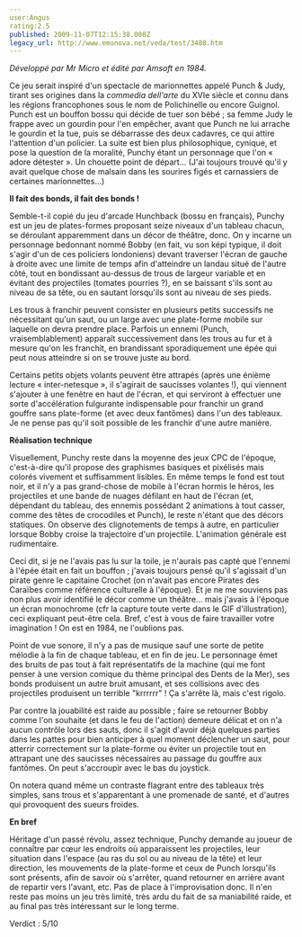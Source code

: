 ```yaml
---
user:Angus
rating:2.5
published: 2009-11-07T12:15:38.000Z
legacy_url: http://www.emunova.net/veda/test/3488.htm
---
```

_Développé par Mr Micro et édité par Amsoft en 1984\._  

  

Ce jeu serait inspiré d'un spectacle de marionnettes appelé Punch & Judy, tirant ses origines dans la _commedia dell'arte_ du XVIe siècle et connu dans les régions francophones sous le nom de Polichinelle ou encore Guignol. Punch est un bouffon bossu qui décide de tuer son bébé ; sa femme Judy le frappe avec un gourdin pour l'en empêcher, avant que Punch ne lui arrache le gourdin et la tue, puis se débarrasse des deux cadavres, ce qui attire l'attention d'un policier. La suite est bien plus philosophique, cynique, et pose la question de la moralité, Punchy étant un personnage que l'on « adore détester ». Un chouette point de départ... (J'ai toujours trouvé qu'il y avait quelque chose de malsain dans les sourires figés et carnassiers de certaines marionnettes...)  

  

**Il fait des bonds, il fait des bonds !**  

  

Semble-t-il copié du jeu d'arcade Hunchback (bossu en français), Punchy est un jeu de plates-formes proposant seize niveaux d'un tableau chacun, se déroulant apparemment dans un décor de théâtre, donc. On y incarne un personnage bedonnant nommé Bobby (en fait, vu son képi typique, il doit s'agir d'un de ces policiers londoniens) devant traverser l'écran de gauche à droite avec une limite de temps afin d'atteindre un landau situé de l'autre côté, tout en bondissant au-dessus de trous de largeur variable et en évitant des projectiles (tomates pourries ?), en se baissant s'ils sont au niveau de sa tête, ou en sautant lorsqu'ils sont au niveau de ses pieds.  

  

Les trous à franchir peuvent consister en plusieurs petits successifs ne nécessitant qu'un saut, ou un large avec une plate-forme mobile sur laquelle on devra prendre place. Parfois un ennemi (Punch, vraisemblablement) apparaît successivement dans les trous au fur et à mesure qu'on les franchit, en brandissant sporadiquement une épée qui peut nous atteindre si on se trouve juste au bord.  

  

Certains petits objets volants peuvent être attrapés (après une énième lecture « inter-netesque », il s'agirait de saucisses volantes !), qui viennent s'ajouter à une fenêtre en haut de l'écran, et qui serviront à effectuer une sorte d'accélération fulgurante indispensable pour franchir un grand gouffre sans plate-forme (et avec deux fantômes) dans l'un des tableaux. Je ne pense pas qu'il soit possible de les franchir d'une autre manière.  

  

**Réalisation technique**  

  

Visuellement, Punchy reste dans la moyenne des jeux CPC de l'époque, c'est-à-dire qu'il propose des graphismes basiques et pixélisés mais colorés vivement et suffisamment lisibles. En même temps le fond est tout noir, et il n'y a pas grand-chose de mobile à l'écran hormis le héros, les projectiles et une bande de nuages défilant en haut de l'écran (et, dépendant du tableau, des ennemis possédant 2 animations à tout casser, comme des têtes de crocodiles et Punch), le reste n'étant que des décors statiques. On observe des clignotements de temps à autre, en particulier lorsque Bobby croise la trajectoire d'un projectile. L'animation générale est rudimentaire.  

Ceci dit, si je ne l'avais pas lu sur la toile, je n'aurais pas capté que l'ennemi à l'épée était en fait un bouffon ; j'avais toujours pensé qu'il s'agissait d'un pirate genre le capitaine Crochet (on n'avait pas encore Pirates des Caraïbes comme référence culturelle à l'époque). Et je ne me souviens pas non plus avoir identifié le décor comme un théâtre... mais j'avais à l'époque un écran monochrome (cfr la capture toute verte dans le GIF d'illustration), ceci expliquant peut-être cela. Bref, c'est à vous de faire travailler votre imagination ! On est en 1984, ne l'oublions pas.  

  

Point de vue sonore, il n'y a pas de musique sauf une sorte de petite mélodie à la fin de chaque tableau, et en fin de jeu. Le personnage émet des bruits de pas tout à fait représentatifs de la machine (qui me font penser à une version comique du thème principal des Dents de la Mer), ses bonds produisent un autre bruit amusant, et ses collisions avec des projectiles produisent un terrible "krrrrrr" ! Ça s'arrête là, mais c'est rigolo.  

  

Par contre la jouabilité est raide au possible ; faire se retourner Bobby comme l'on souhaite (et dans le feu de l'action) demeure délicat et on n'a aucun contrôle lors des sauts, donc il s'agit d'avoir déjà quelques parties dans les pattes pour bien anticiper à quel moment déclencher un saut, pour atterrir correctement sur la plate-forme ou éviter un projectile tout en attrapant une des saucisses nécessaires au passage du gouffre aux fantômes. On peut s'accroupir avec le bas du joystick.  

On notera quand même un contraste flagrant entre des tableaux très simples, sans trous et s'apparentant à une promenade de santé, et d'autres qui provoquent des sueurs froides.  

  

**En bref**  

  

Héritage d'un passé révolu, assez technique, Punchy demande au joueur de connaître par cœur les endroits où apparaissent les projectiles, leur situation dans l'espace (au ras du sol ou au niveau de la tête) et leur direction, les mouvements de la plate-forme et ceux de Punch lorsqu'ils sont présents, afin de savoir où s'arrêter, quand retourner en arrière avant de repartir vers l'avant, etc. Pas de place à l'improvisation donc. Il n'en reste pas moins un jeu très limité, très ardu du fait de sa maniabilité raide, et au final pas très intéressant sur le long terme.  

  

Verdict : 5/10